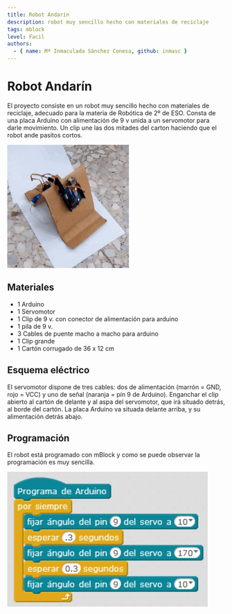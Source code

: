 ```yaml
---
title: Robot Andarín
description: robot muy sencillo hecho con materiales de reciclaje
tags: mblock
level: Facil
authors:
  - { name: Mª Inmaculada Sánchez Conesa, github: inmasc }
---
```


# Robot Andarín

El proyecto consiste en un robot muy sencillo hecho con materiales de reciclaje, adecuado para la materia de Robótica de 2º de ESO. Consta de una placa Arduino con alimentación de 9 v unida a un servomotor para darle movimiento. Un clip une las dos mitades del carton haciendo que el robot ande pasitos cortos.

![](preview.gif)

## Materiales

- 1 Arduino
- 1 Servomotor
- 1 Clip de 9 v. con conector de alimentación para arduino
- 1 pila de 9 v.
- 3 Cables de puente macho a macho para arduino
- 1 Clip grande
- 1 Cartón corrugado de 36 x 12 cm 

## Esquema eléctrico

El servomotor dispone de tres cables: dos de alimentación (marrón = GND, rojo = VCC) y uno de señal (naranja = pin 9 de Arduino).
Enganchar el clip abierto al cartón de delante y al aspa del servomotor, que irá situado detrás, al borde del cartón. 
La placa Arduino va situada delante arriba, y su alimentación detrás abajo.

## Programación

El robot está programado con mBlock y como se puede observar la programación es muy sencilla.

![](mblock.png)
